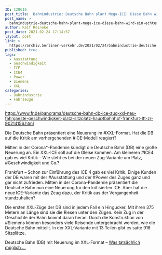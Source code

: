 ```yaml
---
ID: 128616
post_title: 'Bahnindustrie: Deutsche Bahn plant Mega-ICE: Diese Bahn wird ein echter Hingucker, aus Frankfurter Rundschau'
post_name: >
  bahnindustrie-deutsche-bahn-plant-mega-ice-diese-bahn-wird-ein-echter-hingucker-aus-frankfurter-rundschau
author: Ralf Reineke
post_date: 2021-02-24 17:14:57
layout: post
link: >
  https://archiv.berliner-verkehr.de/2021/02/24/bahnindustrie-deutsche-bahn-plant-mega-ice-diese-bahn-wird-ein-echter-hingucker-aus-frankfurter-rundschau/
published: true
tags:
  - Ausstattung
  - Geschwindigkeit
  - ICE
  - ICE4
  - Power
  - Siemens
  - XXL
categories:
  - Bahnindustrie
  - Fahrzeuge
---
```

https://www.fr.de/panorama/deutsche-bahn-db-ice-zug-xxl-neu-fahrgaeste-geschwindigkeit-platz-sitzplatz-hauptbahnhof-frankfurt-ltt-zr-90214156.html

Die Deutsche Bahn präsentiert eine Neuerung im #XXL-Format. Hat die DB auf die Kritik am vorhergehenden #ICE-Modell reagiert?

Mitten in der Corona*-Pandemie kündigt die Deutsche Bahn (DB) eine große Neuerung an.
Ein XXL-ICE soll auf die Gleise kommen.
Am kleineren #ICE4 gab es viel Kritik – Wie steht es bei der neuen Zug-Variante um Platz, #Geschwindigkeit und Co.?

Frankfurt – Schon zur Einführung des ICE 4 gab es viel Kritik. Einige Kunden der DB waren mit der #Ausstattung und der #Power des Zuges ganz und gar nicht zufrieden. Mitten in der Corona-Pandemie präsentiert die Deutsche Bahn nun eine Neuerung für den kritisierten ICE. Aber hat die neue ICE-Variante das Zeug dazu, der Kritik aus der Vergangenheit standzuhalten?

Die ersten XXL-Züge der DB sind in jedem Fall ein Hingucker. Mit ihren 375 Metern an Länge sind sie die Riesen unter den Zügen. Kein Zug in der Geschichte der Bahn kommt daran heran. Durch die Konstruktion von #Siemens können besonders viele Reisende untergebracht werden, wie die Deutsche Bahn mitteilt. In der XXL-Variante mit 13 Teilen gibt es satte 918 Sitzplätze.

Deutsche Bahn (DB) mit Neuerung im XXL-Format – <a href="https://www.fr.de/panorama/deutsche-bahn-db-ice-zug-xxl-neu-fahrgaeste-geschwindigkeit-platz-sitzplatz-hauptbahnhof-frankfurt-ltt-zr-90214156.html">Was tatsächlich möglich ...</a>